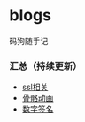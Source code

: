 # blogs

码狗随手记

### 汇总（持续更新）

- [ssl相关](./blogs/ssl.md)
- [骨骼动画](./blogs/skeleton.md)
- [数字签名](blogs/数字签名.md)
